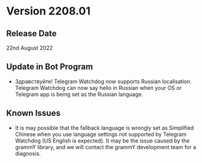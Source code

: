 # Version 2208.01

## Release Date
22nd August 2022

## Update in Bot Program
- Здравствуйте! Telegram Watchdog now supports Russian localisation. Telegram Watchdog can now say hello in Russian when your OS or Telegram app is being set as the Russian language.

## Known Issues
- It is may possible that the fallback language is wrongly set as Simplified Chinese when you use language settings not supported by Telegram Watchdog (US English is expected). It may be the issue caused by the grammY library, and we will contact the grammY development team for a diagnosis.